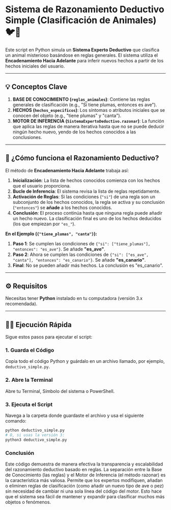 # Sistema de Razonamiento Deductivo Simple (Clasificación de Animales) 🐦🐠

Este script en Python simula un **Sistema Experto Deductivo** que clasifica un animal misterioso basándose en reglas generales. El sistema utiliza el **Encadenamiento Hacia Adelante** para inferir nuevos hechos a partir de los hechos iniciales del usuario.

---

## 💡 Conceptos Clave

1.  **BASE DE CONOCIMIENTO (`reglas_animales`)**: Contiene las reglas generales de clasificación (e.g., "Si tiene plumas, entonces es ave").
2.  **HECHOS (`hechos_especificos`)**: Los síntomas o atributos iniciales que se conocen del objeto (e.g., "tiene plumas" y "canta").
3.  **MOTOR DE INFERENCIA (`SistemaExpertoDeductivo.razonar`)**: La función que aplica las reglas de manera iterativa hasta que no se puede deducir ningún hecho nuevo, yendo de los hechos conocidos a las conclusiones.

---

## 🚀 ¿Cómo funciona el Razonamiento Deductivo?

El método de **Encadenamiento Hacia Adelante** trabaja así:

1.  **Inicialización**: La lista de hechos conocidos comienza con los hechos que el usuario proporciona.
2.  **Bucle de Inferencia**: El sistema revisa la lista de reglas repetidamente.
3.  **Activación de Reglas**: Si las condiciones (`"si"`) de una regla son un subconjunto de los hechos conocidos, la regla se activa y su conclusión (`"entonces"`) se **añade** a los hechos conocidos.
4.  **Conclusión**: El proceso continúa hasta que ninguna regla puede añadir un hecho nuevo. La clasificación final es uno de los hechos deducidos (los que empiezan por `"es_"`).

**En el Ejemplo (`{"tiene_plumas", "canta"}`):**
1.  **Paso 1**: Se cumplen las condiciones de `{"si": ["tiene_plumas"], "entonces": "es_ave"}`. Se añade **"es_ave"**.
2.  **Paso 2**: Ahora se cumplen las condiciones de `{"si": ["es_ave", "canta"], "entonces": "es_canario"}`. Se añade **"es_canario"**.
3.  **Final**: No se pueden añadir más hechos. La conclusión es "es_canario".

---

## ⚙️ Requisitos

Necesitas tener **Python** instalado en tu computadora (versión 3.x recomendada).

---

## 🏃‍♂️ Ejecución Rápida

Sigue estos pasos para ejecutar el script:

### 1. Guarda el Código
Copia todo el código Python y guárdalo en un archivo llamado, por ejemplo, `deductivo_simple.py`.

### 2. Abre la Terminal
Abre tu Terminal, Símbolo del sistema o PowerShell.

### 3. Ejecuta el Script
Navega a la carpeta donde guardaste el archivo y usa el siguiente comando:

```bash
python deductivo_simple.py
# O, si usas la versión 3:
python3 deductivo_simple.py
```
### Conclusión 
Este código demuestra de manera efectiva la transparencia y escalabilidad del razonamiento deductivo basado en reglas. La separación entre la Base de Conocimiento (las reglas) y el Motor de Inferencia (el método razonar) es la característica más valiosa. Permite que los expertos modifiquen, añadan o eliminen reglas de clasificación (como añadir un nuevo tipo de ave o pez) sin necesidad de cambiar ni una sola línea del código del motor. Esto hace que el sistema sea fácil de mantener y expandir para clasificar muchos más objetos o fenómenos.
